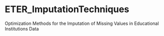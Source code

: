 # ETER_ImputationTechniques
Optimization Methods for the Imputation of Missing Values in Educational Institutions Data
